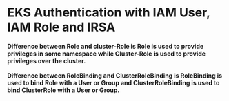 # EKS Authentication with IAM User, IAM Role and IRSA

**Difference between Role and cluster-Role is Role is used to provide privileges in some namespace while Cluster-Role is used to provide privileges over the cluster.**
<br><br/>
**Difference between RoleBinding and ClusterRoleBinding is RoleBinding is used to bind Role with a User or Group and ClusterRoleBinding is used to bind ClusterRole with a User or Group.**
